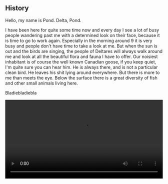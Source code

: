 ## History

Hello, my name is Pond. Delta, Pond.

I have been here for quite some time now and every day I see a lot of busy people wandering past me with a determined look on their face, because it is time to go to work again. Especially in the morning around 9 it is very busy and people don't have time to take a look at me. But when the sun is out and the birds are singing, the people of Deltares will always walk around me and look at all the beautiful flora and fauna I have to offer. Our noisiest inhabitant is of course the well known Canadian goose, if you keep quiet, I'm quite sure you can hear him. He is always there, and is not a particular clean bird. He leaves his shit lying around everywhere. But there is more to me than meets the eye. Below the surface there is a great diversity of fish and other small animals living here.

Bladiebladiebla

<video width="100%" control>
  <source src="https://github.com/openearth/voice-for-nature/raw/refs/heads/main/src/components/stories/history/timelapse.mp4" type="video/mp4">
</video>